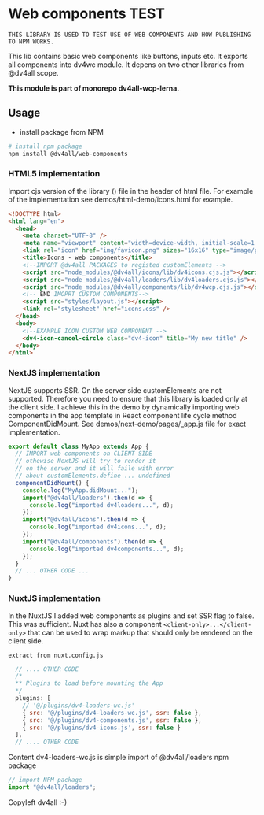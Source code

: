 # Web components TEST

`THIS LIBRARY IS USED TO TEST USE OF WEB COMPONENTS AND HOW PUBLISHING TO NPM WORKS.`

This lib contains basic web components like buttons, inputs etc. It exports all components into dv4wc module. It depens on two other libraries from @dv4all scope.

**This module is part of monorepo dv4all-wcp-lerna.**

## Usage

- install package from NPM

```bash
# install npm package
npm install @dv4all/web-components
```

### HTML5 implementation

Import cjs version of the library () file in the header of html file. For example of the implementation see demos/html-demo/icons.html for example.

```html
<!DOCTYPE html>
<html lang="en">
  <head>
    <meta charset="UTF-8" />
    <meta name="viewport" content="width=device-width, initial-scale=1.0" />
    <link rel="icon" href="img/favicon.png" sizes="16x16" type="image/png" />
    <title>Icons - web components</title>
    <!--IMPORT @dv4all PACKAGES to registed customElements -->
    <script src="node_modules/@dv4all/icons/lib/dv4icons.cjs.js"></script>
    <script src="node_modules/@dv4all/loaders/lib/dv4loaders.cjs.js"></script>
    <script src="node_modules/@dv4all/components/lib/dv4wcp.cjs.js"></script>
    <!-- END IMOPRT CUSTOM COMPONENTS-->
    <script src="styles/layout.js"></script>
    <link rel="stylesheet" href="icons.css" />
  </head>
  <body>
    <!--EXAMPLE ICON CUSTOM WEB COMPONENT -->
    <dv4-icon-cancel-circle class="dv4-icon" title="My new title" />
  </body>
</html>
```

### NextJS implementation

NextJS supports SSR. On the server side customElements are not supported. Therefore you need to ensure that this library is loaded only at the client side. I achieve this in the demo by dynamically importing web components in the app template in React component life cycle method ComponentDidMount. See demos/next-demo/pages/\_app.js file for exact implementation.

```javascript
export default class MyApp extends App {
  // IMPORT web components on CLIENT SIDE
  // othewise NextJS will try to render it
  // on the server and it will faile with error
  // about customElements.define ... undefined
  componentDidMount() {
    console.log("MyApp.didMount...");
    import("@dv4all/loaders").then(d => {
      console.log("imported dv4loaders...", d);
    });
    import("@dv4all/icons").then(d => {
      console.log("imported dv4icons...", d);
    });
    import("@dv4all/components").then(d => {
      console.log("imported dv4components...", d);
    });
  }
  // ... OTHER CODE ...
}
```

### NuxtJS implementation

In the NuxtJS I added web components as plugins and set SSR flag to false. This was sufficient. Nuxt has also a component `<client-only>...</client-only>` that can be used to wrap markup that should only be rendered on the client side.

`extract from nuxt.config.js`

```javascript
  // .... OTHER CODE
  /*
  ** Plugins to load before mounting the App
  */
  plugins: [
    // '@/plugins/dv4-loaders-wc.js'
    { src: '@/plugins/dv4-loaders-wc.js', ssr: false },
    { src: '@/plugins/dv4-components.js', ssr: false },
    { src: '@/plugins/dv4-icons.js', ssr: false }
  ],
  // .... OTHER CODE
```

Content dv4-loaders-wc.js is simple import of @dv4all/loaders npm package

```javascript
// import NPM package
import "@dv4all/loaders";
```

Copyleft dv4all :-)
